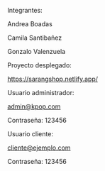 Integrantes:

Andrea Boadas 

Camila Santibañez 

Gonzalo Valenzuela 

Proyecto desplegado:

https://sarangshop.netlify.app/

Usuario administrador:

admin@kpop.com 

Contraseña: 123456

Usuario cliente:

cliente@ejemplo.com 

Contraseña: 123456
